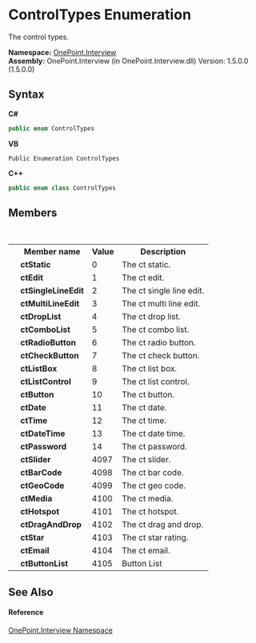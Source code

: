 # ControlTypes Enumeration
 

The control types.

**Namespace:**&nbsp;<a href="N_OnePoint_Interview">OnePoint.Interview</a><br />**Assembly:**&nbsp;OnePoint.Interview (in OnePoint.Interview.dll) Version: 1.5.0.0 (1.5.0.0)

## Syntax

**C#**<br />
``` C#
public enum ControlTypes
```

**VB**<br />
``` VB
Public Enumeration ControlTypes
```

**C++**<br />
``` C++
public enum class ControlTypes
```


## Members
&nbsp;<table><tr><th></th><th>Member name</th><th>Value</th><th>Description</th></tr><tr><td /><td target="F:OnePoint.Interview.ControlTypes.ctStatic">**ctStatic**</td><td>0</td><td>The ct static.</td></tr><tr><td /><td target="F:OnePoint.Interview.ControlTypes.ctEdit">**ctEdit**</td><td>1</td><td>The ct edit.</td></tr><tr><td /><td target="F:OnePoint.Interview.ControlTypes.ctSingleLineEdit">**ctSingleLineEdit**</td><td>2</td><td>The ct single line edit.</td></tr><tr><td /><td target="F:OnePoint.Interview.ControlTypes.ctMultiLineEdit">**ctMultiLineEdit**</td><td>3</td><td>The ct multi line edit.</td></tr><tr><td /><td target="F:OnePoint.Interview.ControlTypes.ctDropList">**ctDropList**</td><td>4</td><td>The ct drop list.</td></tr><tr><td /><td target="F:OnePoint.Interview.ControlTypes.ctComboList">**ctComboList**</td><td>5</td><td>The ct combo list.</td></tr><tr><td /><td target="F:OnePoint.Interview.ControlTypes.ctRadioButton">**ctRadioButton**</td><td>6</td><td>The ct radio button.</td></tr><tr><td /><td target="F:OnePoint.Interview.ControlTypes.ctCheckButton">**ctCheckButton**</td><td>7</td><td>The ct check button.</td></tr><tr><td /><td target="F:OnePoint.Interview.ControlTypes.ctListBox">**ctListBox**</td><td>8</td><td>The ct list box.</td></tr><tr><td /><td target="F:OnePoint.Interview.ControlTypes.ctListControl">**ctListControl**</td><td>9</td><td>The ct list control.</td></tr><tr><td /><td target="F:OnePoint.Interview.ControlTypes.ctButton">**ctButton**</td><td>10</td><td>The ct button.</td></tr><tr><td /><td target="F:OnePoint.Interview.ControlTypes.ctDate">**ctDate**</td><td>11</td><td>The ct date.</td></tr><tr><td /><td target="F:OnePoint.Interview.ControlTypes.ctTime">**ctTime**</td><td>12</td><td>The ct time.</td></tr><tr><td /><td target="F:OnePoint.Interview.ControlTypes.ctDateTime">**ctDateTime**</td><td>13</td><td>The ct date time.</td></tr><tr><td /><td target="F:OnePoint.Interview.ControlTypes.ctPassword">**ctPassword**</td><td>14</td><td>The ct password.</td></tr><tr><td /><td target="F:OnePoint.Interview.ControlTypes.ctSlider">**ctSlider**</td><td>4097</td><td>The ct slider.</td></tr><tr><td /><td target="F:OnePoint.Interview.ControlTypes.ctBarCode">**ctBarCode**</td><td>4098</td><td>The ct bar code.</td></tr><tr><td /><td target="F:OnePoint.Interview.ControlTypes.ctGeoCode">**ctGeoCode**</td><td>4099</td><td>The ct geo code.</td></tr><tr><td /><td target="F:OnePoint.Interview.ControlTypes.ctMedia">**ctMedia**</td><td>4100</td><td>The ct media.</td></tr><tr><td /><td target="F:OnePoint.Interview.ControlTypes.ctHotspot">**ctHotspot**</td><td>4101</td><td>The ct hotspot.</td></tr><tr><td /><td target="F:OnePoint.Interview.ControlTypes.ctDragAndDrop">**ctDragAndDrop**</td><td>4102</td><td>The ct drag and drop.</td></tr><tr><td /><td target="F:OnePoint.Interview.ControlTypes.ctStar">**ctStar**</td><td>4103</td><td>The ct star rating.</td></tr><tr><td /><td target="F:OnePoint.Interview.ControlTypes.ctEmail">**ctEmail**</td><td>4104</td><td>The ct email.</td></tr><tr><td /><td target="F:OnePoint.Interview.ControlTypes.ctButtonList">**ctButtonList**</td><td>4105</td><td>Button List</td></tr></table>

## See Also


#### Reference
<a href="N_OnePoint_Interview">OnePoint.Interview Namespace</a><br />